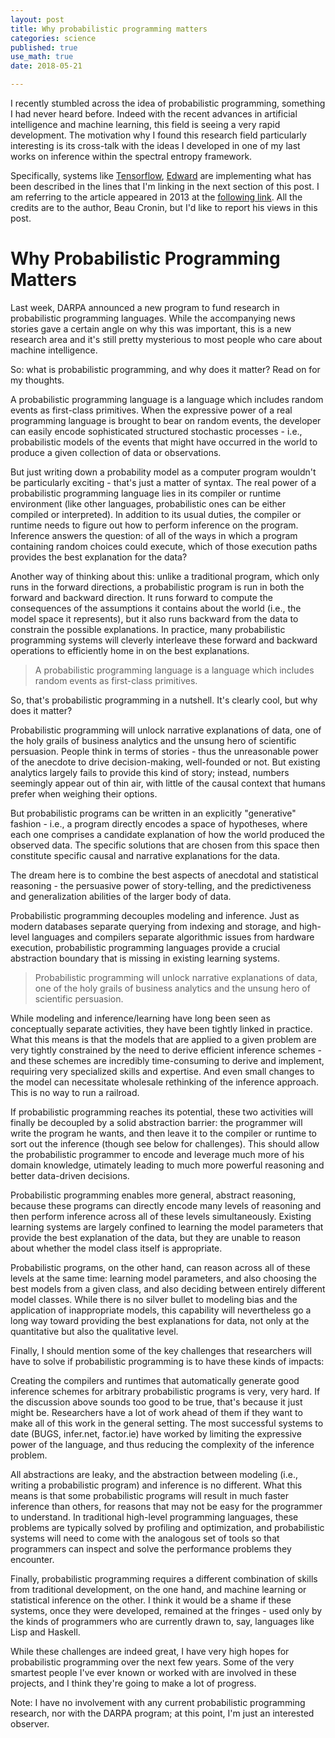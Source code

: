 ```yaml
---
layout: post
title: Why probabilistic programming matters
categories: science
published: true
use_math: true
date: 2018-05-21

---
```


I recently stumbled across the idea of probabilistic programming, something I had never heard before.
Indeed with the recent advances in artificial intelligence and machine learning, this field is seeing a very rapid development.
The motivation why I found this research field particularly interesting is its cross-talk with the ideas I developed in one of my last works on inference within the spectral entropy framework.

Specifically, systems like [Tensorflow](tensorflow.org), [Edward](http://edwardlib.org/) are implementing what has been described in the lines that I'm linking in the next section of this post.
I am referring to the article appeared in 2013 at the [following link](https://plus.google.com/+BeauCronin/posts/KpeRdJKR6Z1). All the credits are to the author, Beau Cronin, but I'd like to report his views in this post.

# Why Probabilistic Programming Matters

Last week, DARPA announced a new program to fund research in probabilistic programming languages. While the accompanying news stories gave a certain angle on why this was important, this is a new research area and it's still pretty mysterious to most people who care about machine intelligence.

So: what is probabilistic programming, and why does it matter? Read on for my thoughts.

A probabilistic programming language is a language which includes random events as first-class primitives. When the expressive power of a real programming language is brought to bear on random events, the developer can easily encode sophisticated structured stochastic processes - i.e., probabilistic models of the events that might have occurred in the world to produce a given collection of data or observations.

But just writing down a probability model as a computer program wouldn't be particularly exciting - that's just a matter of syntax. The real power of a probabilistic programming language lies in its compiler or runtime environment (like other languages, probabilistic ones can be either compiled or interpreted). In addition to its usual duties, the compiler or runtime needs to figure out how to perform inference on the program. Inference answers the question: of all of the ways in which a program containing random choices could execute, which of those execution paths provides the best explanation for the data?

Another way of thinking about this: unlike a traditional program, which only runs in the forward directions, a probabilistic program is run in both the forward and backward direction. It runs forward to compute the consequences of the assumptions it contains about the world (i.e., the model space it represents), but it also runs backward from the data to constrain the possible explanations. In practice, many probabilistic programming systems will cleverly interleave these forward and backward operations to efficiently home in on the best explanations.

>A probabilistic programming language is a language which includes random events as first-class primitives.

So, that's probabilistic programming in a nutshell. It's clearly cool, but why does it matter?

Probabilistic programming will unlock narrative explanations of data, one of the holy grails of business analytics and the unsung hero of scientific persuasion. People think in terms of stories - thus the unreasonable power of the anecdote to drive decision-making, well-founded or not. But existing analytics largely fails to provide this kind of story; instead, numbers seemingly appear out of thin air, with little of the causal context that humans prefer when weighing their options.

But probabilistic programs can be written in an explicitly "generative" fashion - i.e., a program directly encodes a space of hypotheses, where each one comprises a candidate explanation of how the world produced the observed data. The specific solutions that are chosen from this space then constitute specific causal and narrative explanations for the data.

The dream here is to combine the best aspects of anecdotal and statistical reasoning - the persuasive power of story-telling, and the predictiveness and generalization abilities of the larger body of data.

Probabilistic programming decouples modeling and inference. Just as modern databases separate querying from indexing and storage, and high-level languages and compilers separate algorithmic issues from hardware execution, probabilistic programming languages provide a crucial abstraction boundary that is missing in existing learning systems.

>Probabilistic programming will unlock narrative explanations of data, one of the holy grails of business analytics and the unsung hero of scientific persuasion. 

While modeling and inference/learning have long been seen as conceptually separate activities, they have been tightly linked in practice. What this means is that the models that are applied to a given problem are very tightly constrained by the need to derive efficient inference schemes - and these schemes are incredibly time-consuming to derive and implement, requiring very specialized skills and expertise. And even small changes to the model can necessitate wholesale rethinking of the inference approach. This is no way to run a railroad.

If probabilistic programming reaches its potential, these two activities will finally be decoupled by a solid abstraction barrier: the programmer will write the program he wants, and then leave it to the compiler or runtime to sort out the inference (though see below for challenges). This should allow the probabilistic programmer to encode and leverage much more of his domain knowledge, utimately leading to much more powerful reasoning and better data-driven decisions.

Probabilistic programming enables more general, abstract reasoning, because these programs can directly encode many levels of reasoning and then perform inference across all of these levels simultaneously. Existing learning systems are largely confined to learning the model parameters that provide the best explanation of the data, but they are unable to reason about whether the model class itself is appropriate.

Probabilistic programs, on the other hand, can reason across all of these levels at the same time: learning model parameters, and also choosing the best models from a given class, and also deciding between entirely different model classes. While there is no silver bullet to modeling bias and the application of inappropriate models, this capability will nevertheless go a long way toward providing the best explanations for data, not only at the quantitative but also the qualitative level.

Finally, I should mention some of the key challenges that researchers will have to solve if probabilistic programming is to have these kinds of impacts:

Creating the compilers and runtimes that automatically generate good inference schemes for arbitrary probabilistic programs is very, very hard. If the discussion above sounds too good to be true, that's because it just might be. Researchers have a lot of work ahead of them if they want to make all of this work in the general setting. The most successful systems to date (BUGS, infer.net, factor.ie) have worked by limiting the expressive power of the language, and thus reducing the complexity of the inference problem.

All abstractions are leaky, and the abstraction between modeling (i.e., writing a probabilistic program) and inference is no different. What this means is that some probabilistic programs will result in much faster inference than others, for reasons that may not be easy for the programmer to understand. In traditional high-level programming languages, these problems are typically solved by profiling and optimization, and probabilistic systems will need to come with the analogous set of tools so that programmers can inspect and solve the performance problems they encounter.

Finally, probabilistic programming requires a different combination of skills from traditional development, on the one hand, and machine learning or statistical inference on the other. I think it would be a shame if these systems, once they were developed, remained at the fringes - used only by the kinds of programmers who are currently drawn to, say, languages like Lisp and Haskell.

While these challenges are indeed great, I have very high hopes for probabilistic programming over the next few years. Some of the very smartest people I've ever known or worked with are involved in these projects, and I think they're going to make a lot of progress.

Note: I have no involvement with any current probabilistic programming research, nor with the DARPA program; at this point, I'm just an interested observer.